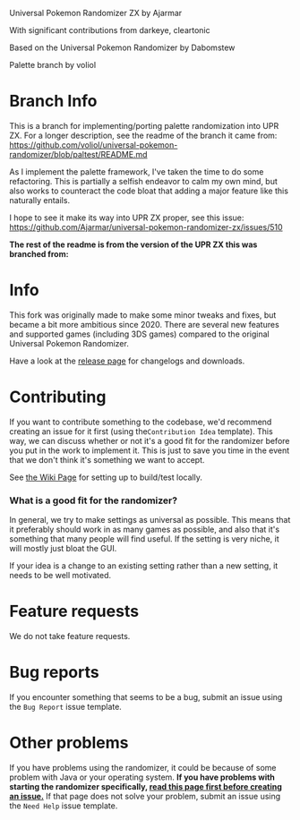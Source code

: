 Universal Pokemon Randomizer ZX by Ajarmar

With significant contributions from darkeye, cleartonic

Based on the Universal Pokemon Randomizer by Dabomstew

Palette branch 
by voliol

# Branch Info

This is a branch for implementing/porting palette randomization into UPR ZX. For a longer description, see the readme of the 
branch it came from: https://github.com/voliol/universal-pokemon-randomizer/blob/paltest/README.md

As I implement the palette framework, I've taken the time to do some refactoring. This is partially a selfish endeavor to calm my own mind, 
but also works to counteract the code bloat that adding a major feature like this naturally entails. 

I hope to see it make its way into UPR ZX proper, see this issue: https://github.com/Ajarmar/universal-pokemon-randomizer-zx/issues/510


**The rest of the readme is from the version of the UPR ZX this was branched from:**

# Info

This fork was originally made to make some minor tweaks and fixes, but became a bit more ambitious since 2020. There are several new features and supported games (including 3DS games) compared to the original Universal Pokemon Randomizer.

Have a look at the [release page](https://github.com/Ajarmar/universal-pokemon-randomizer-zx/releases) for changelogs and downloads.

# Contributing

If you want to contribute something to the codebase, we'd recommend creating an issue for it first (using the`Contribution Idea` template). This way, we can discuss whether or not it's a good fit for the randomizer before you put in the work to implement it. This is just to save you time in the event that we don't think it's something we want to accept.

See [the Wiki Page](https://github.com/Ajarmar/universal-pokemon-randomizer-zx/wiki/Building-Universal-Pokemon-Randomizer-ZX) for setting up to build/test locally.

### What is a good fit for the randomizer?

In general, we try to make settings as universal as possible. This means that it preferably should work in as many games as possible, and also that it's something that many people will find useful. If the setting is very niche, it will mostly just bloat the GUI.

If your idea is a change to an existing setting rather than a new setting, it needs to be well motivated.

# Feature requests

We do not take feature requests.

# Bug reports

If you encounter something that seems to be a bug, submit an issue using the `Bug Report` issue template.

# Other problems

If you have problems using the randomizer, it could be because of some problem with Java or your operating system. **If you have problems with starting the randomizer specifically, [read this page first before creating an issue.](https://github.com/Ajarmar/universal-pokemon-randomizer-zx/wiki/About-Java)** If that page does not solve your problem, submit an issue using the `Need Help` issue template.
